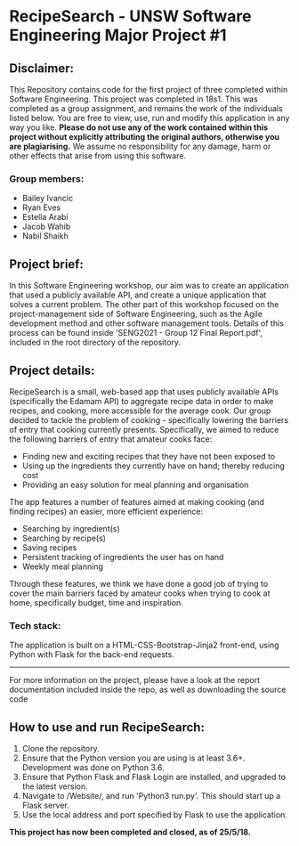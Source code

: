 # RecipeSearch - UNSW Software Engineering Major Project #1

## Disclaimer: 
This Repository contains code for the first project of three completed within Software Engineering. This project was completed in 18s1. This was completed as a group assignment, and remains the work of the individuals listed below. You are free to view, use, run and modify this application in any way you like. **Please do not use any of the work contained within this project without explicitly attributing the original authors, otherwise you are plagiarising.** We assume no responsibility for any damage, harm or other effects that arise from using this software.

### Group members:
- Bailey Ivancic
- Ryan Eves
- Estella Arabi
- Jacob Wahib
- Nabil Shaikh

## Project brief:
In this Software Engineering workshop, our aim was to create an application that used a publicly available API, and create a unique application that solves a current problem. The other part of this workshop focused on the project-management side of Software Engineering, such as the Agile development method and other software management tools. Details of this process can be found inside 'SENG2021 - Group 12 Final Report.pdf', included in the root directory of the repository. 

## Project details:
RecipeSearch is a small, web-based app that uses publicly available APIs (specifically the Edamam API) to aggregate recipe data in order to make recipes, and cooking, more accessible for the average cook. Our group decided to tackle the problem of cooking - specifically lowering the barriers of entry that cooking currently presents. Specifically, we aimed to reduce the following barriers of entry that amateur cooks face:
- Finding new and exciting recipes that they have not been exposed to
- Using up the ingredients they currently have on hand; thereby reducing cost
- Providing an easy solution for meal planning and organisation


The app features a number of features aimed at making cooking (and finding recipes) an easier, more efficient experience:
- Searching by ingredient(s)
- Searching by recipe(s)
- Saving recipes
- Persistent tracking of ingredients the user has on hand
- Weekly meal planning

Through these features, we think we have done a good job of trying to cover the main barriers faced by amateur cooks when trying to cook at home, specifically budget, time and inspiration. 

### Tech stack:
The application is built on a HTML-CSS-Bootstrap-Jinja2 front-end, using Python with Flask for the back-end requests.

---

For more information on the project, please have a look at the report documentation included inside the repo, as well as downloading the source code 


## How to use and run RecipeSearch:
1. Clone the repository.
2. Ensure that the Python version you are using is at least 3.6+. Development was done on Python 3.6.
3. Ensure that Python Flask and Flask Login are installed, and upgraded to the latest version.
4. Navigate to /Website/, and run 'Python3 run.py'. This should start up a Flask server.
5. Use the local address and port specified by Flask to use the application.

**This project has now been completed and closed, as of 25/5/18.**

